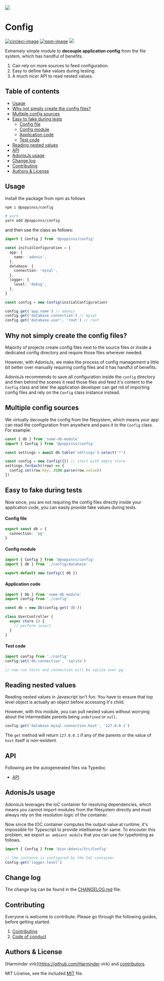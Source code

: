 <img src="https://res.cloudinary.com/adonisjs/image/upload/q_100/v1557762307/poppinss_iftxlt.jpg" max-width="600px">

# Config
[![circleci-image]][circleci-url] [![npm-image]][npm-url] ![](https://img.shields.io/badge/Typescript-294E80.svg?style=for-the-badge&logo=typescript)

Extremely simple module to **decouple application config** from the file system, which has handful of benefits.

1. Can rely on more sources to feed configuration.
2. Easy to define fake values during testing.
3. A much nicer API to read nested values.

<!-- START doctoc generated TOC please keep comment here to allow auto update -->
<!-- DON'T EDIT THIS SECTION, INSTEAD RE-RUN doctoc TO UPDATE -->
## Table of contents

- [Usage](#usage)
- [Why not simply create the config files?](#why-not-simply-create-the-config-files)
- [Multiple config sources](#multiple-config-sources)
- [Easy to fake during tests](#easy-to-fake-during-tests)
    - [Config file](#config-file)
    - [Config module](#config-module)
    - [Application code](#application-code)
    - [Test code](#test-code)
- [Reading nested values](#reading-nested-values)
- [API](#api)
- [AdonisJs usage](#adonisjs-usage)
- [Change log](#change-log)
- [Contributing](#contributing)
- [Authors & License](#authors--license)

<!-- END doctoc generated TOC please keep comment here to allow auto update -->

## Usage
Install the package from npm as follows

```sh
npm i @poppinss/config

# yarn
yarn add @poppinss/config
```

and then use the class as follows:

```ts
import { Config } from '@poppinss/config'

const initialConfiguration = {
  app: {
    name: 'adonis',
  },
  database: {
    connection: 'mysql',
  },
  logger: {
    level: 'debug',
  },
}

const config = new Config(initialConfiguration)

config.get('app.name') // adonis
config.get('database.connection') // mysql
config.get('database.user', 'root') // root
```

## Why not simply create the config files?
Majority of projects create config files next to the source files or inside a dedicated config directory and require those files wherever needed.

However, with AdonisJs, we make the process of config management a little bit better over manually requiring config files and it has handful of benefits.

AdonisJs recommends to save all configuration inside the `config` directory and then behind the scenes it read those files and feed it's content to the `Config` class and later the application developer can get rid of importing config files and rely on the `Config` class instance instead.

## Multiple config sources
We virtually decouple the config from the filesystem, which means your app can read the configuration from anywhere and pass it to the `Config` class. For example:

```ts
const { db } from 'some-db-module'
import { Config } from '@poppinss/config'

const settings = await db.table('settings').select('*')

const config = new Config({}) // start with empty store
settings.forEach((row) => {
  config.set(row.key, JSON.parse(row.value))
})
```

## Easy to fake during tests
Now since, you are not requiring the config files directly inside your application code, you can easily provide fake values during tests.

#### Config file
```ts
export const db = {
  connection: 'pg'
}
```

#### Config module
```ts
import { Config } from '@poppinss/config'
import { db } from './config/database'

export default new Config({ db })
```

#### Application code
```ts
import { Db } from 'some-db-module'
import config from './config'

const db = new Db(config.get('db'))

class UserController {
  async store () {
    // perform insert
  }
}
```

#### Test code
```ts
import config from './config'
config.set('db.connection', 'sqlite')

// now run tests and connection will be sqlite over pg
```

## Reading nested values
Reading nested values in Javascript isn't fun. You have to ensure that top level object is actually an object before accessing it's child.

However, with this module, you can pull nested values without worrying about the intermediate parents being `undefined` or `null`.

```ts
config.get('database.mysql.connection.host', '127.0.0.1')
```

The `get` method will return `127.0.0.1` if any of the parents or the value of `host` itself is non-existent.

## API
Following are the autogenerated files via Typedoc
* [API](docs/README.md)

## AdonisJs usage
AdonisJs leverages the IoC container for resolving dependencies, which means you cannot import modules from the filesystem directly and must always rely on the resolution logic of the container.

Now since the IOC container computes the output value at runtime, it's impossible for Typescript to provide intellisense for same. To encouter this problem, we export `an ambient module` that you can use for typehinting as follows.

```ts
import { Config } from '@ioc:Adonis/Src/Config'

// the instance is configured by the IoC container
Config.get('logger.level')
```

## Change log

The change log can be found in the [CHANGELOG.md](CHANGELOG.md) file.

## Contributing

Everyone is welcome to contribute. Please go through the following guides, before getting started.

1. [Contributing](https://adonisjs.com/contributing)
2. [Code of conduct](https://adonisjs.com/code-of-conduct)


## Authors & License
[Harminder virk](https://github.com/Harminder virk) and [contributors](https://github.com/poppinss/config/graphs/contributors).

MIT License, see the included [MIT](LICENSE.md) file.

[circleci-image]: https://img.shields.io/circleci/project/github/poppinss/config/master.svg?style=for-the-badge&logo=circleci
[circleci-url]: https://circleci.com/gh/poppinss/config "circleci"

[npm-image]: https://img.shields.io/npm/v/@poppinss/config.svg?style=for-the-badge&logo=npm
[npm-url]: https://npmjs.org/package/@poppinss/config "npm"
